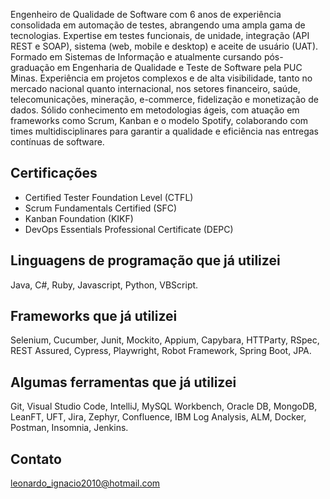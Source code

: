 Engenheiro de Qualidade de Software com 6 anos de experiência consolidada em automação de testes, abrangendo uma ampla gama de tecnologias. Expertise em testes funcionais, de unidade, integração (API REST e SOAP), sistema (web, mobile e desktop) e aceite de usuário (UAT). Formado em Sistemas de Informação e atualmente cursando pós-graduação em Engenharia de Qualidade e Teste de Software pela PUC Minas. Experiência em projetos complexos e de alta visibilidade, tanto no mercado nacional quanto internacional, nos setores financeiro, saúde, telecomunicações, mineração, e-commerce, fidelização e monetização de dados. Sólido conhecimento em metodologias ágeis, com atuação em frameworks como Scrum, Kanban e o modelo Spotify, colaborando com times multidisciplinares para garantir a qualidade e eficiência nas entregas contínuas de software.

## Certificações

- Certified Tester Foundation Level (CTFL)
- Scrum Fundamentals Certified (SFC)
- Kanban Foundation (KIKF)
- DevOps Essentials Professional Certificate (DEPC)

## Linguagens de programação que já utilizei

Java, C#, Ruby, Javascript, Python, VBScript.

## Frameworks que já utilizei

Selenium, Cucumber, Junit, Mockito, Appium, Capybara, HTTParty, RSpec, REST Assured, Cypress, Playwright, Robot Framework, Spring Boot, JPA.

## Algumas ferramentas que já utilizei

Git, Visual Studio Code, IntelliJ, MySQL Workbench, Oracle DB, MongoDB, LeanFT, UFT, Jira, Zephyr, Confluence, IBM Log Analysis, ALM, Docker, Postman, Insomnia, Jenkins.

## Contato

leonardo_ignacio2010@hotmail.com
